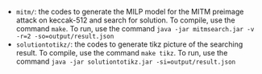 - `mitm/`: the codes to generate the MILP model for the MITM preimage attack on keccak-512 and search for solution. To compile, use the command `make`. To run, use the command `java -jar mitmsearch.jar -v -r=2 -so=output/result.json`
- `solutiontotikz/`: the codes to generate tikz picture of the searching result. To compile, use the command `make tikz`. To run, use the command `java -jar solutiontotikz.jar -si=output/result.json`
